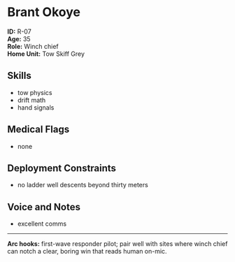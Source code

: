 # Brant Okoye

**ID:** R-07  
**Age:** 35  
**Role:** Winch chief  
**Home Unit:** Tow Skiff Grey  

## Skills
- tow physics
- drift math
- hand signals

## Medical Flags
- none

## Deployment Constraints
- no ladder well descents beyond thirty meters

## Voice and Notes
- excellent comms

---
**Arc hooks:** first-wave responder pilot; pair well with sites where winch chief can notch a clear, boring win that reads human on-mic.
